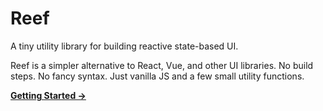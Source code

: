 # Reef
A tiny utility library for building reactive state-based UI.

Reef is a simpler alternative to React, Vue, and other UI libraries. No build steps. No fancy syntax. Just vanilla JS and a few small utility functions.

**[Getting Started &rarr;](https://reefjs.com)**